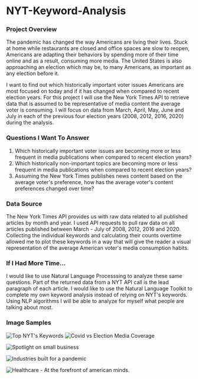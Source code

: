 # NYT-Keyword-Analysis

### Project Overview
The pandemic has changed the way Americans are living their lives. Stuck at home while restaurants are closed and office spaces are slow to reopen, Americans are adapting their behaviors by spending more of their time online and as a result, consuming more media. The United States is also approaching an election which may be, to many Americans, as important as any election before it.

I want to find out which historically important voter issues Americans are most focused on today and if it has changed when compared to recent election years. For this project I will use the New York Times API to retrieve data that is assumed to be representative of media content the average voter is consuming. I will focus on data from March, April, May, June and July in each of the previous four election years (2008, 2012, 2016, 2020) during the analysis.

### Questions I Want To Answer
1. Which historically important voter issues are becoming more or less frequent in media publications when compared to recent election years?
2. Which historically non-important topics are becoming more or less frequent in media publications when compared to recent election years?
3. Assuming the New York Times publishes news content based on the average voter's preference, how has the average voter's content preferences changed over time?

### Data Source
The New York Times API provides us with raw data related to all published articles by month and year. I used API requests to pull raw data on all articles published between March - July of 2008, 2012, 2016 and 2020. Collecting the individual keywords and calculating their counts overtime allowed me to plot these keywords in a way that will give the reader a visual representation of the average American voter's media consumption habits.

### If I Had More Time...
I would like to use Natural Language Processsing to analyze these same questions. Part of the returned data from a NYT API call is the lead paragraph of each article. I would like to use the Natural Language Toolkit to complete my own keyword analysis instead of relying on NYT's keywords. Using NLP algorithms I will be able to analyze for myself what people are talking about most.


### Image Samples
![Top NYT's Keywords](https://github.com/loganbonsignore/Media_Consumption_Analysis/blob/master/Images/pies.png?raw=true)
![Covid vs Election Media Coverage](https://github.com/loganbonsignore/Media_Consumption_Analysis/blob/master/Images/covid_vs_elections.png?raw=true)

![Spotlight on small business](https://github.com/loganbonsignore/Media_Consumption_Analysis/blob/master/Images/economy_1.png?raw=true)

![Industries built for a pandemic](https://github.com/loganbonsignore/Media_Consumption_Analysis/blob/master/Images/economy_2.png?raw=true)

![Healthcare - At the forefront of american minds.](https://github.com/loganbonsignore/Media_Consumption_Analysis/blob/master/Images/healthcare.png?raw=true)
